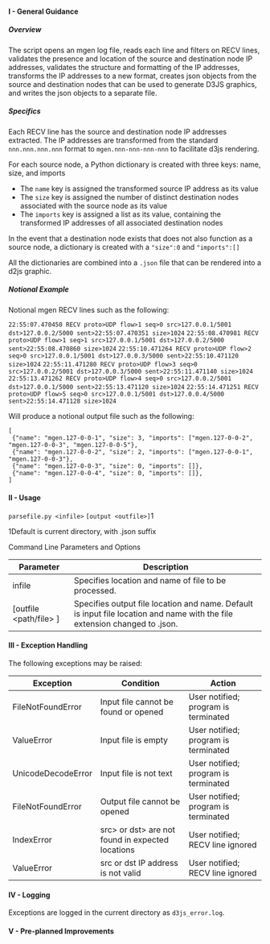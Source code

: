 #### I - General Guidance

##### Overview

The script opens an mgen log file, reads each line and filters on RECV lines, validates the presence and location of the source and destination node IP addresses, validates the structure and formatting of the IP addresses, transforms the IP addresses to a new format, creates json objects from the source and destination nodes that can be used to generate D3JS graphics, and writes the json objects to a separate file.

##### Specifics

Each RECV line has the source and destination node IP addresses extracted. The IP addresses are transformed from the standard `nnn.nnn.nnn.nnn` format to `mgen.nnn-nnn-nnn-nnn` to facilitate d3js rendering.

For each source node, a Python dictionary is created with three keys: name, size, and imports

* The `name` key is assigned the transformed source IP address as its value
* The `size` key is assigned the number of distinct destination nodes associated with the source node as its value
* The `imports` key is assigned a list as its value, containing the transformed IP addresses of all associated destination nodes

In the event that a destination node exists that does not also function as a source node, a dictionary is created with a `"size":0` and `"imports":[]`

All the dictionaries are combined into a `.json` file that can be rendered into a d2js graphic.

##### Notional Example

Notional mgen RECV lines such as the following:

```22:55:07.470450 RECV proto>UDP flow>1 seq>0 src>127.0.0.1/5001 dst>127.0.0.2/5000 sent>22:55:07.470351 size>1024```
```22:55:08.470981 RECV proto>UDP flow>1 seq>1 src>127.0.0.1/5001 dst>127.0.0.2/5000 sent>22:55:08.470860 size>1024```
```22:55:10.471264 RECV proto>UDP flow>2 seq>0 src>127.0.0.1/5001 dst>127.0.0.3/5000 sent>22:55:10.471120 size>1024```
```22:55:11.471280 RECV proto>UDP flow>3 seq>0 src>127.0.0.2/5001 dst>127.0.0.3/5000 sent>22:55:11.471140 size>1024```
```22:55:13.471262 RECV proto>UDP flow>4 seq>0 src>127.0.0.2/5001 dst>127.0.0.1/5000 sent>22:55:13.471120 size>1024```
```22:55:14.471251 RECV proto>UDP flow>5 seq>0 src>127.0.0.1/5001 dst>127.0.0.4/5000 sent>22:55:14.471128 size>1024```
 
Will produce a notional output file such as the following:

```
[
 {"name": "mgen.127-0-0-1", "size": 3, "imports": ["mgen.127-0-0-2", "mgen.127-0-0-3", "mgen.127-0-0-5"},
 {"name": "mgen.127-0-0-2", "size": 2, "imports": ["mgen.127-0-0-1", "mgen.127-0-0-3"},
 {"name": "mgen.127-0-0-3", "size": 0, "imports": []},
 {"name": "mgen.127-0-0-4", "size": 0, "imports": []},
]
```
 
#### II - Usage

`parsefile.py <infile>`
`[output <outfile>]`1

1Default is current directory, with .json suffix

Command Line Parameters and Options

| Parameter     | Description   |
| ------------- | ------------- |
| infile        | Specifies location and name of file to be processed.|
| [outfile <path/file> ]  | Specifies output file location and name. Default is input file location and name with the file extension changed to .json.|

#### III - Exception Handling

The following exceptions may be raised:

| Exception     | Condition    | Action   |
| ------------- | ------------ | -------- |
| FileNotFoundError | Input file cannot be found or opened | User notified; program is terminated |
| ValueError | Input file is empty | User notified; program is terminated |
| UnicodeDecodeError | Input file is not text | User notified; program is terminated |
| FileNotFoundError | Output file cannot be opened | User notified; program is terminated |
| IndexError | src> or dst> are not found in expected locations | User notified; RECV line ignored |
| ValueError | src or dst IP address is not valid | User notified; RECV line ignored |

#### IV - Logging

Exceptions are logged in the current directory as `d3js_error.log`.

#### V - Pre-planned Improvements
